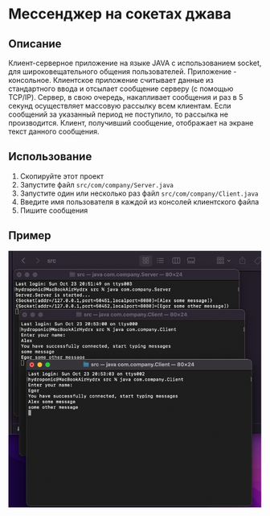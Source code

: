 # Мессенджер на сокетах джава
## Описание
Клиент-серверное приложение на языке JAVA с использованием socket, для широковещательного общения пользователей. Приложение - консольное. Клиентское приложение считывает данные из стандартного ввода и отсылает сообщение серверу (с помощью TCP/IP). Сервер, в свою очередь, накапливает сообщения и раз в 5 секунд осуществляет массовую рассылку всем клиентам. Если сообщений за указанный период не поступило, то рассылка не производится. Клиент, получивший сообщение, отображает на экране текст данного сообщения.
## Использование
1. Скопируйте этот проект
2. Запустите файл `src/com/company/Server.java`
3. Запустите один или несколько раз файл `src/com/company/Client.java`
4. Введите имя пользователя в каждой из консолей клиентского файла
5. Пишите сообщения
## Пример
![Иллюстрация к проекту](https://github.com/hydroponic/sockets-messenger/blob/main/template.png)
